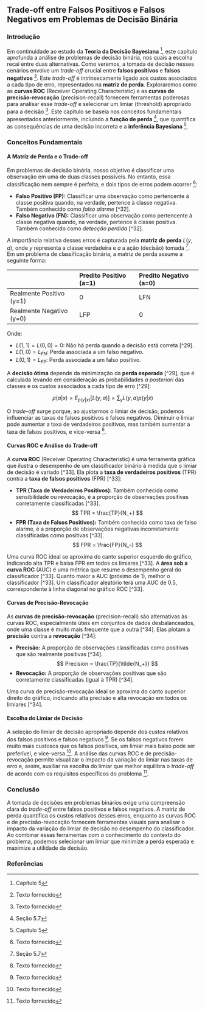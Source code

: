 ## Trade-off entre Falsos Positivos e Falsos Negativos em Problemas de Decisão Binária

### Introdução
Em continuidade ao estudo da **Teoria da Decisão Bayesiana** [^5], este capítulo aprofunda a análise de problemas de decisão binária, nos quais a escolha recai entre duas alternativas. Como veremos, a tomada de decisão nesses cenários envolve um *trade-off* crucial entre **falsos positivos** e **falsos negativos** [^1]. Este *trade-off* é intrinsecamente ligado aos custos associados a cada tipo de erro, representados na **matriz de perda**. Exploraremos como as **curvas ROC** (Receiver Operating Characteristic) e as **curvas de precisão-revocação** (precision-recall) fornecem ferramentas poderosas para analisar esse *trade-off* e selecionar um limiar (threshold) apropriado para a decisão [^1]. Este capítulo se baseia nos conceitos fundamentais apresentados anteriormente, incluindo a **função de perda** [^2], que quantifica as consequências de uma decisão incorreta e a **inferência Bayesiana** [^5].

### Conceitos Fundamentais

#### A Matriz de Perda e o Trade-off
Em problemas de decisão binária, nosso objetivo é classificar uma observação em uma de duas classes possíveis. No entanto, essa classificação nem sempre é perfeita, e dois tipos de erros podem ocorrer [^1]:

*   **Falso Positivo (FP):** Classificar uma observação como pertencente à classe positiva quando, na verdade, pertence à classe negativa. Também conhecido como *falso alarme* [^32].
*   **Falso Negativo (FN):** Classificar uma observação como pertencente à classe negativa quando, na verdade, pertence à classe positiva. Também conhecido como *detecção perdida* [^32].

A importância relativa desses erros é capturada pela **matriz de perda** $L(y, a)$, onde $y$ representa a classe verdadeira e $a$ a ação (decisão) tomada [^2]. Em um problema de classificação binária, a matriz de perda assume a seguinte forma:

|                  | Predito Positivo (a=1) | Predito Negativo (a=0) |
| :--------------- | :---------------------- | :---------------------- |
| Realmente Positivo (y=1) | 0                       | LFN                       |
| Realmente Negativo (y=0) | LFP                       | 0                       |

Onde:

*   $L(1, 1) = L(0, 0) = 0$: Não há perda quando a decisão está correta [^29].
*   $L(1, 0) = L_{FN}$: Perda associada a um falso negativo.
*   $L(0, 1) = L_{FP}$: Perda associada a um falso positivo.

A **decisão ótima** depende da minimização da **perda esperada** [^29], que é calculada levando em consideração as probabilidades *a posteriori* das classes e os custos associados a cada tipo de erro [^29]:

$$ \rho(a|x) = E_{p(y|x)}[L(y, a)] = \sum_{y} L(y, a) p(y|x) $$

O *trade-off* surge porque, ao ajustarmos o limiar de decisão, podemos influenciar as taxas de falsos positivos e falsos negativos. Diminuir o limiar pode aumentar a taxa de verdadeiros positivos, mas também aumentar a taxa de falsos positivos, e vice-versa [^1].

#### Curvas ROC e Análise do Trade-off
A **curva ROC** (Receiver Operating Characteristic) é uma ferramenta gráfica que ilustra o desempenho de um classificador binário à medida que o limiar de decisão é variado [^33]. Ela plota a **taxa de verdadeiros positivos** (TPR) contra a **taxa de falsos positivos** (FPR) [^33]:

*   **TPR (Taxa de Verdadeiros Positivos):** Também conhecida como sensibilidade ou revocação, é a proporção de observações positivas corretamente classificadas [^33].
    $$     TPR = \frac{TP}{N_+}     $$
*   **FPR (Taxa de Falsos Positivos):** Também conhecida como taxa de falso alarme, é a proporção de observações negativas incorretamente classificadas como positivas [^33].
    $$     FPR = \frac{FP}{N_-}     $$

Uma curva ROC ideal se aproxima do canto superior esquerdo do gráfico, indicando alta TPR e baixa FPR em todos os limiares [^33]. A **área sob a curva ROC** (AUC) é uma métrica que resume o desempenho geral do classificador [^33]. Quanto maior a AUC (próximo de 1), melhor o classificador [^33]. Um classificador aleatório terá uma AUC de 0.5, correspondente à linha diagonal no gráfico ROC [^33].

#### Curvas de Precisão-Revocação
As **curvas de precisão-revocação** (precision-recall) são alternativas às curvas ROC, especialmente úteis em conjuntos de dados desbalanceados, onde uma classe é muito mais frequente que a outra [^34]. Elas plotam a **precisão** contra a **revocação** [^34]:

*   **Precisão:** A proporção de observações classificadas como positivas que são realmente positivas [^34].
    $$     Precision = \frac{TP}{\tilde{N_+}}     $$
*   **Revocação:** A proporção de observações positivas que são corretamente classificadas (igual à TPR) [^34].

Uma curva de precisão-revocação ideal se aproxima do canto superior direito do gráfico, indicando alta precisão e alta revocação em todos os limiares [^34].

#### Escolha do Limiar de Decisão
A seleção do limiar de decisão apropriado depende dos custos relativos dos falsos positivos e falsos negativos [^1]. Se os falsos negativos forem muito mais custosos que os falsos positivos, um limiar mais baixo pode ser preferível, e vice-versa [^1]. A análise das curvas ROC e de precisão-revocação permite visualizar o impacto da variação do limiar nas taxas de erro e, assim, auxiliar na escolha do limiar que melhor equilibra o *trade-off* de acordo com os requisitos específicos do problema [^1].

### Conclusão
A tomada de decisões em problemas binários exige uma compreensão clara do *trade-off* entre falsos positivos e falsos negativos. A matriz de perda quantifica os custos relativos desses erros, enquanto as curvas ROC e de precisão-revocação fornecem ferramentas visuais para analisar o impacto da variação do limiar de decisão no desempenho do classificador. Ao combinar essas ferramentas com o conhecimento do contexto do problema, podemos selecionar um limiar que minimize a perda esperada e maximize a utilidade da decisão.

### Referências
[^1]: Texto fornecido
[^2]: Seção 5.7
[^3]: Seção 5.7
[^4]: Seção 5.7
[^5]: Capítulo 5
<!-- END -->
